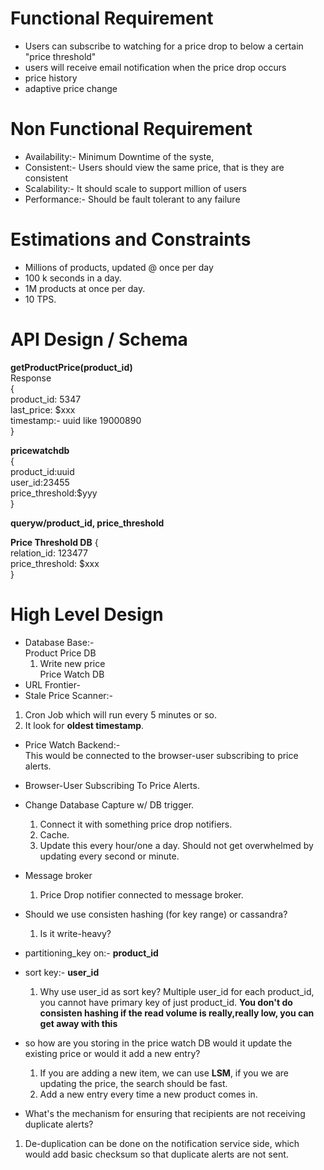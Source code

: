 # Functional Requirement
  * Users can subscribe to watching for a price drop to below a certain "price threshold"
  * users will receive email notification when the price drop occurs
  * price history
  * adaptive price change

# Non Functional Requirement
 * Availability:- Minimum Downtime of the syste,
 * Consistent:- Users should view the same price, that is they are consistent
 * Scalability:- It should scale to support million of users
 * Performance:- Should be fault tolerant to any failure

# Estimations and Constraints
 * Millions of products, updated @ once per day<br>
 * 100 k seconds in a day. <br>
 * 1M products at once per day.<br>
 * 10 TPS.<br>

 # API Design / Schema
 
 **getProductPrice(product_id)**<br>
  Response<br>
  {<br>
   product_id: 5347<br>
   last_price: $xxx<br>
   timestamp:- uuid like 19000890<br>
   }<br>

 **pricewatchdb**<br>
  {<br>
   product_id:uuid<br>
   user_id:23455<br>
   price_threshold:$yyy<br>
   }<br>
 
 **queryw/product_id, price_threshold**

 **Price Threshold DB**
 {<br>
  relation_id: 123477<br>
  price_threshold: $xxx<br>
  }<br>

 # High Level Design
  * Database Base:-<br>
    Product Price DB<br>
     1. Write new price<br>
    Price Watch DB<br>
  * URL Frontier- <br>
  * Stale Price Scanner:- <br>
   1. Cron Job which will run every 5 minutes or so.<br>
   2. It look for **oldest timestamp**.<br>
 * Price Watch Backend:- <br>
  This would be connected to the browser-user subscribing to price alerts.<br>
 * Browser-User Subscribing To Price Alerts.<br>
 * Change Database Capture w/ DB trigger. <br>
    1. Connect it with something price drop notifiers.<br>
    2. Cache.<br>
    3. Update this every hour/one a day. Should not get overwhelmed by updating every second or minute.<br>
 * Message broker<br>
    1. Price Drop notifier connected to message broker.<br>
 * Should we use consisten hashing (for key range) or cassandra? <br>
    1. Is it write-heavy? <br>
 * partitioning_key on:- **product_id**<br>
 * sort key:- **user_id**<br>
   1. Why use user_id as sort key? Multiple user_id for each product_id, you cannot have primary key of just product_id.
 **You don't do consisten hashing if the read volume is really,really low, you can get away with this**
* so how are you storing in the price watch DB would it update the existing price or would it add a new entry?<br>
  1. If you are adding a new item, we can use **LSM**, if you we are updating the price, the search should be fast.<br>
  2. Add a new entry every time a new product comes in.

 * What's the mechanism for ensuring that recipients are not receiving duplicate alerts?<br>
  1. De-duplication can be done on the notification service side, which would add basic checksum so that duplicate alerts are not sent.<br>

 

  

